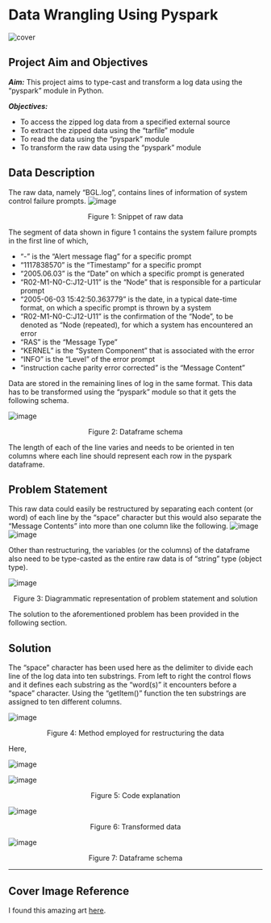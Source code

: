# Data Wrangling Using Pyspark
![cover](https://i0.wp.com/www.codeastar.com/wp-content/uploads/2017/07/data_wrangler.png)
## Project Aim and Objectives


___Aim:___
This project aims to type-cast and transform a log data using the “pyspark” module in Python.

___Objectives:___
- To access the zipped log data from a specified external source
- To extract the zipped data using the “tarfile” module
- To read the data using the “pyspark” module
- To transform the raw data using the “pyspark” module

## Data Description
The raw data, namely “BGL.log”, contains lines of information of system control failure prompts. 
![image](https://github.com/El-codificador/data-wrangling-using-pyspark/assets/91063835/5ebc6680-b83d-4e0c-82f9-cf56e2b781db)
<p><center>Figure 1: Snippet of raw data</center></p>

The segment of data shown in figure 1 contains the system failure prompts in the first line of which,
- “-” is the “Alert message flag” for a specific prompt
- “1117838570” is the “Timestamp” for a specific prompt
- “2005.06.03” is the “Date” on which a specific prompt is generated
- “R02-M1-N0-C:J12-U11” is the “Node” that is responsible for a particular prompt
- “2005-06-03 15:42:50.363779” is the date, in a typical date-time format, on which a specific prompt is thrown by a system
- “R02-M1-N0-C:J12-U11” is the confirmation of the “Node”, to be denoted as “Node (repeated), for which a system has encountered an error
- “RAS” is the “Message Type”
- “KERNEL” is the “System Component” that is associated with the error
- “INFO” is the “Level” of the error prompt
- “instruction cache parity error corrected” is the “Message Content”

Data are stored in the remaining lines of log in the same format. This data has to be transformed using the “pyspark” module so that it gets the following schema.

![image](https://github.com/El-codificador/data-wrangling-using-pyspark/assets/91063835/95e92408-8961-457c-ad54-07b543301b85)
<p><center>Figure 2: Dataframe schema</center></p>

The length of each of the line varies and needs to be oriented in ten columns where each line should represent each row in the pyspark dataframe.

## Problem Statement
This raw data could easily be restructured by separating each content (or word) of each line by the “space” character but this would also separate the “Message Contents” into more than one column like the following.
![image](https://github.com/El-codificador/data-wrangling-using-pyspark/assets/91063835/20c49cd2-dd19-486b-919b-55d1d2a2af5d)
![image](https://github.com/El-codificador/data-wrangling-using-pyspark/assets/91063835/7289f833-6258-45b8-89c4-0357096d642b)

Other than restructuring, the variables (or the columns) of the dataframe also need to be type-casted as the entire raw data is of “string” type (object type).

![image](https://github.com/El-codificador/data-wrangling-using-pyspark/assets/91063835/8d4d9cfa-3078-495a-b39d-e992a1352bb9)
<p><center>Figure 3: Diagrammatic representation of problem statement and solution</center></p>

The solution to the aforementioned problem has been provided in the following section.

## Solution

The “space” character has been used here as the delimiter to divide each line of the log data into ten substrings. From left to right the control flows and it defines each substring as the “word(s)” it encounters before a “space” character. Using the “getItem()” function the ten substrings are assigned to ten different columns.

![image](https://github.com/El-codificador/data-wrangling-using-pyspark/assets/91063835/c5b492aa-8de0-4785-a2de-6f89ceb67f37)
<p><center>Figure 4: Method employed for restructuring the data</center></p>

Here,

![image](https://github.com/El-codificador/data-wrangling-using-pyspark/assets/91063835/ceaeed94-d13e-433b-810e-c6ddc8b7fceb)

![image](https://github.com/El-codificador/data-wrangling-using-pyspark/assets/91063835/21358cb9-7c30-42fe-96a5-171766a6d5ca)
<p><center>Figure 5: Code explanation</center></p>

![image](https://github.com/El-codificador/data-wrangling-using-pyspark/assets/91063835/7d68b872-7c64-400c-a341-bdb90da9a300)
<p><center>Figure 6: Transformed data</center></p>

![image](https://github.com/El-codificador/data-wrangling-using-pyspark/assets/91063835/38746098-51b6-46ef-bc7d-aa56516ded68)
<p><center>Figure 7: Dataframe schema</center></p>
<hr>

## Cover Image Reference
I found this amazing art [here](https://www.codeastar.com/data-wrangling/).
